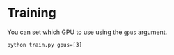 # Training
You can set which GPU to use using the `gpus` argument.
```
python train.py gpus=[3]

```


